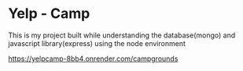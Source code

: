 <h1>Yelp - Camp</h1>  
<p>This is my project built while understanding the database(mongo) and javascript library(express) using the node environment </p>

https://yelpcamp-8bb4.onrender.com/campgrounds
